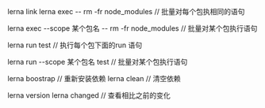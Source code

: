 lerna link
lerna exec -- rm -fr node_modules // 批量对每个包执相同的语句

lerna exec --scope 某个包名 -- rm -fr node_modules // 批量对某个包执行语句

lerna run test // 执行每个包下面的run 语句

lerna run --scope 某个包名 test // 批量对某个包执行语句

lerna boostrap // 重新安装依赖
lerna clean // 清空依赖

lerna version
lerna changed // 查看相比之前的变化